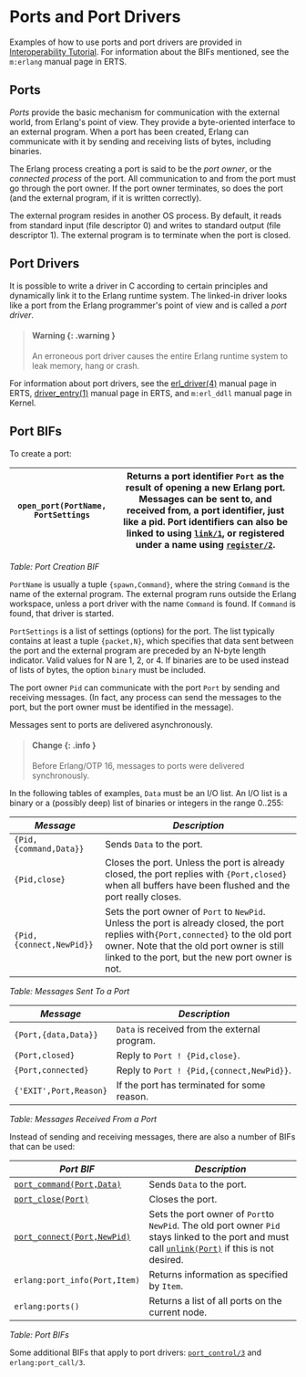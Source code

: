 <!--
%CopyrightBegin%

Copyright Ericsson AB 2023. All Rights Reserved.

Licensed under the Apache License, Version 2.0 (the "License");
you may not use this file except in compliance with the License.
You may obtain a copy of the License at

    http://www.apache.org/licenses/LICENSE-2.0

Unless required by applicable law or agreed to in writing, software
distributed under the License is distributed on an "AS IS" BASIS,
WITHOUT WARRANTIES OR CONDITIONS OF ANY KIND, either express or implied.
See the License for the specific language governing permissions and
limitations under the License.

%CopyrightEnd%
-->
# Ports and Port Drivers

Examples of how to use ports and port drivers are provided in
[Interoperability Tutorial](`e:system:tutorial.md#interoperability-tutorial`).
For information about the BIFs mentioned, see the `m:erlang` manual page in
ERTS.

## Ports

_Ports_ provide the basic mechanism for communication with the external world,
from Erlang's point of view. They provide a byte-oriented interface to an
external program. When a port has been created, Erlang can communicate with it
by sending and receiving lists of bytes, including binaries.

The Erlang process creating a port is said to be the _port owner_, or the
_connected process_ of the port. All communication to and from the port must go
through the port owner. If the port owner terminates, so does the port (and the
external program, if it is written correctly).

The external program resides in another OS process. By default, it reads from
standard input (file descriptor 0) and writes to standard output (file
descriptor 1). The external program is to terminate when the port is closed.

## Port Drivers

It is possible to write a driver in C according to certain principles and
dynamically link it to the Erlang runtime system. The linked-in driver looks
like a port from the Erlang programmer's point of view and is called a _port
driver_.

> #### Warning {: .warning }
>
> An erroneous port driver causes the entire Erlang runtime system to leak
> memory, hang or crash.

For information about port drivers, see the
[erl_driver(4)](`e:erts:erl_driver.md`) manual page in ERTS,
[driver_entry(1)](`e:erts:driver_entry.md`) manual page in ERTS, and
`m:erl_ddll` manual page in Kernel.

## Port BIFs

To create a port:

| `open_port(PortName, PortSettings` | Returns a port identifier `Port` as the result of opening a new Erlang port. Messages can be sent to, and received from, a port identifier, just like a pid. Port identifiers can also be linked to using [`link/1`](`link/1`), or registered under a name using [`register/2`](`register/2`). |
| ---------------------------------- | ---------------------------------------------------------------------------------------------------------------------------------------------------------------------------------------------------------------------------------------------------------------------------------------------- |

_Table: Port Creation BIF_

`PortName` is usually a tuple `{spawn,Command}`, where the string `Command` is
the name of the external program. The external program runs outside the Erlang
workspace, unless a port driver with the name `Command` is found. If `Command`
is found, that driver is started.

`PortSettings` is a list of settings (options) for the port. The list typically
contains at least a tuple `{packet,N}`, which specifies that data sent between
the port and the external program are preceded by an N-byte length indicator.
Valid values for N are 1, 2, or 4. If binaries are to be used instead of lists
of bytes, the option `binary` must be included.

The port owner `Pid` can communicate with the port `Port` by sending and
receiving messages. (In fact, any process can send the messages to the port, but
the port owner must be identified in the message).

Messages sent to ports are delivered asynchronously.

> #### Change {: .info }
>
> Before Erlang/OTP 16, messages to ports were delivered synchronously.

In the following tables of examples, `Data` must be an I/O list. An I/O list is
a binary or a (possibly deep) list of binaries or integers in the range 0..255:

| _Message_                | _Description_                                                                                                                                                                                                                         |
| ------------------------ | ------------------------------------------------------------------------------------------------------------------------------------------------------------------------------------------------------------------------------------- |
| `{Pid,{command,Data}}`   | Sends `Data` to the port.                                                                                                                                                                                                             |
| `{Pid,close}`            | Closes the port. Unless the port is already closed, the port replies with `{Port,closed}` when all buffers have been flushed and the port really closes.                                                                              |
| `{Pid,{connect,NewPid}}` | Sets the port owner of `Port` to `NewPid`. Unless the port is already closed, the port replies with`{Port,connected}` to the old port owner. Note that the old port owner is still linked to the port, but the new port owner is not. |

_Table: Messages Sent To a Port_

| _Message_              | _Description_                                 |
| ---------------------- | --------------------------------------------- |
| `{Port,{data,Data}}`   | `Data` is received from the external program. |
| `{Port,closed}`        | Reply to `Port ! {Pid,close}`.                |
| `{Port,connected}`     | Reply to `Port ! {Pid,{connect,NewPid}}`.     |
| `{'EXIT',Port,Reason}` | If the port has terminated for some reason.   |

_Table: Messages Received From a Port_

Instead of sending and receiving messages, there are also a number of BIFs that
can be used:

| _Port BIF_                                      | _Description_                                                                                                                                                  |
| ----------------------------------------------- | -------------------------------------------------------------------------------------------------------------------------------------------------------------- |
| [`port_command(Port,Data)`](`port_command/2`)   | Sends `Data` to the port.                                                                                                                                      |
| [`port_close(Port)`](`port_close/1`)            | Closes the port.                                                                                                                                               |
| [`port_connect(Port,NewPid)`](`port_connect/2`) | Sets the port owner of `Port`to `NewPid`. The old port owner `Pid` stays linked to the port and must call [`unlink(Port)`](`unlink/1`) if this is not desired. |
| `erlang:port_info(Port,Item)`                   | Returns information as specified by `Item`.                                                                                                                    |
| `erlang:ports()`                                | Returns a list of all ports on the current node.                                                                                                               |

_Table: Port BIFs_

Some additional BIFs that apply to port drivers:
[`port_control/3`](`port_control/3`) and `erlang:port_call/3`.

